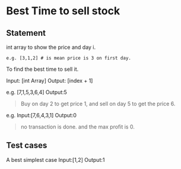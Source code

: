 # Best Time to sell stock

## Statement

int array to show the price and day i.

	e.g. [3,1,2] # is mean price is 3 on first day.

To find the best time to sell it.

Input: [int Array]
Output: [index + 1]

e.g. [7,1,5,3,6,4]
Output:5

> Buy on day 2 to get price 1, and sell on day 5 to get the price 6.

e.g. 
Input:[7,6,4,3,1]
Output:0

> no transaction is done. and the max profit is 0.

## Test cases

A best simplest case
Input:[1,2]
Output:1
